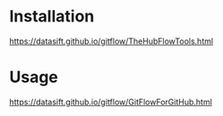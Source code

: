 # Installation

https://datasift.github.io/gitflow/TheHubFlowTools.html

# Usage

https://datasift.github.io/gitflow/GitFlowForGitHub.html

